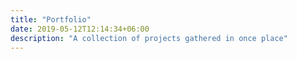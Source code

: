 ```yaml
---
title: "Portfolio"
date: 2019-05-12T12:14:34+06:00
description: "A collection of projects gathered in once place"
---
```

